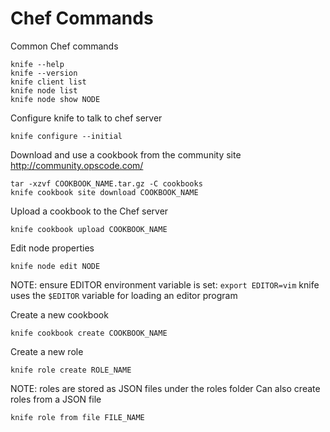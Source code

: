 Chef Commands
=============================
Common Chef commands
```
knife --help
knife --version
knife client list
knife node list
knife node show NODE
```
Configure knife to talk to chef server
```
knife configure --initial
```
Download and use a cookbook from the community site http://community.opscode.com/
```
tar -xzvf COOKBOOK_NAME.tar.gz -C cookbooks
knife cookbook site download COOKBOOK_NAME
```
Upload a cookbook to the Chef server
```
knife cookbook upload COOKBOOK_NAME
```
Edit node properties
```
knife node edit NODE
```
NOTE: ensure EDITOR environment variable is set: ```export EDITOR=vim```
knife uses the ```$EDITOR``` variable for loading an editor program

Create a new cookbook
```
knife cookbook create COOKBOOK_NAME
```

Create a new role
```
knife role create ROLE_NAME
```
NOTE: roles are stored as JSON files under the roles folder
Can also create roles from a JSON file
```
knife role from file FILE_NAME
```
